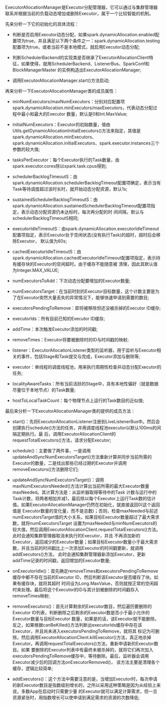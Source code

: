 ExecutorAllocationManager是Executor分配管理器，它可以通过与集群管理器联系并根据当前的负载动态增加或删除Executor，属于一个比较智能的机制。

先来分析一下它的初始化的具体流程：
  * 判断是否启用Executor动态分配，如果spark.dynamicAllocation.enabled配置项为true，并且满足以下两个条件之一：spark.dynamicAllocation.testing
  配置项为true，或者当前不是本地模式，就启用Executor动态分配;

  * 判断SchedulerBackend的实现类是否继承了ExecutorAllocationClient特征，如果使得，就用SchedulerBackend、ListenerBus、SparkConf和BlockManagerMaster
  的实例构造出ExecutorAllocationManager;

  * 调用ExecutorAllocationManager.start()方法启动;

再来分析一下ExecutorAllocationManager类的成员属性：
  * minNumExecutors/maxNumExecutors：分别对应配置项spark.dynamicAllocation.minExecutors/maxExecutors，代表动态分配过程中最小和最大的Executor
  数量，默认是0和Int.MaxValue;

  * initialNumExecutors：Executor的初始数量，值由Utils.getDynamicAllocationInitialExecutors()方法来指定，其值是spark.dynamicAllocation.minExecutors、
  spark.dynamicAllocation.initialExecutors、spark.executor.instances三个参数的较大值;

  * tasksPerExecutor：每个Executor执行的Task数量，由spark.executor.cores除以spark.task.cpus得到;

  * schedulerBacklogTimeoutS：由spark.dynamicAllocation.schedulerBacklogTimeout配置项确定，表示当有Task等待调度超过该时长时，就开始动态分配资源，默认1s;

  * sustainedSchedulerBacklogTimeoutS：由spark.dynamicAllocation.sustainedSchedulerBacklogTimeout配置项指定，表示动态分配资源仍未达标时，每次再分配的时
  间间隔，默认与schedulerBacklogTimeoutS相同;

  * executorIdleTimeoutS：由spark.dynamicAllocation.executorIdleTimeout配置项指定，表示Executor处于空闲状态(没有执行Task)的超时，超时后会移除Executor，
  默认值为60s;

  * cachedExecutorIdleTimeoutS：由spark.dynamicAllocation.cachedExecutorIdleTimeout配置项指定，表示持有缓存块的Executor的空闲超时。由于缓存不能随意被
  清理，因此其默认值为Integer.MAX_VALUE;

  * numExecutorsToAdd：下次动态分配要增加的Executor数量;

  * numExecutorsTarget：在当前时刻的Executor目标数量，这个计数主要是为了在Executor突然大量丢失的异常情况下，能够快速申请到需要的数目;

  * executorsPendingToRemove：即将被移除但还没被杀掉的Executor ID缓存;

  * executorIds：所有目前已知的Executor ID缓存;

  * addTime：本次触发Executor添加的时间戳;

  * removeTimes：Executor将要被删除时的ID与时间戳的映射;

  * listener：ExecutorAllocationListener类型的监听器，用于监听与Executor相关的事件，包括Stage和Task提交与完成，Executor添加与删除等;

  * executor：单线程的调度线程池，用来执行周期性检查并动态分配Executor的任务;

  * localityAwareTasks：所有当前活跃的Stage中，具有本地性偏好（就是数据尽量位于本地节点）的Task数量;

  * hostToLocalTaskCount：每个物理节点上运行的Task数目的近似值;

最后来分析一下ExecutorAllocationManager类的提供的成员方法：
  * start()：先将ExecutorAllocationListener注册到LiveListenerBus中。然后会创建执行schedule()方法的任务，并用调度线程池executor以默认100ms的间隔定期执行。最
  后，调用ExecutorAllocationClient的requestTotalExecutors()方法，请求分配Executor;

  * schedule()：主要做了两件事，一是调用updateAndSyncNumExecutorsTarget()方法重新计算并同步当前所需的Executor的数量，二是找出那些已经过期的Executor并调用
  removeExecutors()方法删除它们;

  * updateAndSyncNumExecutorsTarget()：调用maxNumExecutorsNeeded()方法计算出当前所需的最大Executor数量maxNeeded。其计算方法是：从监听器取得等待中的Task
  计数与运行中的Task计数，将两者相加并减1，最后除以每个Executor上运行Task数的估计值。如果ExecutorAllocationManager仍然在初始化，就直接返回0(这个返回值是
  Executor数量的变化量，而不是总数)；否则，检查maxNeeded与前述numExecutorsTarget值的大小关系，如果目标Executor数量超过了最大需求数，就将numExecutorsTarget
  设置为maxNeeded与minNumExecutors的较大值，然后调用ExecutorAllocationClient.requestTotalExecutors()方法。此时会通知集群管理器取消未执行的Executor，并且
  不再添加新的Executor，返回减少的Executor数量；如果目标Executor数量小于最大需求数，并且当前的时间戳比上一次添加Executor的时间戳要新，就调用addExecutors()方法，
  此时会通知集群管理器新添加Executor，更新addTime记录的时间戳，返回增加的Executor数量;

  * onExecutorIdle()：首先确定removeTimes和executorsPendingToRemove缓存中都不存在当前的Executor ID，然后判断该Executor是否缓存了块。如果有缓存块，就将其超时
  时间设为Long.MaxValue，否则就按正常的空闲超时来处理。最后将这个Executor的ID与其计划被删除的时间戳存入removeTimes映射;

  * removeExecutors()：首先计算剩余的Executor数目，然后遍历要删除的Executor ID列表，判断删除之后剩余的Executor数是否小于最小允许的Executor数量与目标Executor
  数量，如果是的话，该Executor就不能删除。反之，如果根据canBeKilled()方法判断出executorIds缓存中存在该Executor，并且尚未进入executorsPendingToRemove，就将其
  标记为可删除。然后调用ExecutorAllocationClient.killExecutor()方法，真正地杀掉Executor。再调用requestTotalExecutors()方法，重新申请新的Executor数目。如果
  要删除的Executor列表中有最终未被杀掉的，就将它们再次加入executorsPendingToRemove缓存中，等待删除。最后，监听器会调用Executor减少后的回调方法onExecutorRemoved()，
  该方法主要是清理各个缓存，逻辑比较简单;

  * addExecutors()：这个方法中需要注意的是，当增加Executor时，每次申请的新Executor数目是指数级别增长的，之所以采用这种策略是因为从经验上来说，多数App在启动时只需要少量
  的Executor就可以满足计算需求，但一旦资源紧张时，用指数增长可以使申请到满足需求的资源的次数降低;